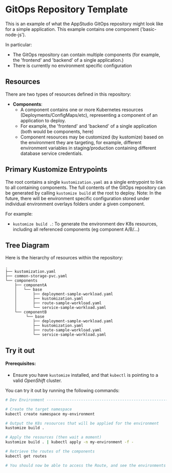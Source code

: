 # GitOps Repository Template

This is an example of what the AppStudio GitOps repository might look like for a simple application. This example contains one component ('basic-node-js').

In particular:
- The GitOps repository can contain multiple components (for example, the 'frontend' and 'backend' of a single application.)
- There is currently no environment specific configuration

## Resources

There are two types of resources defined in this repository:
- **Components**: 
    - A component contains one or more Kubernetes resources (Deployments/ConfigMaps/etc), representing a component of an application to deploy.
    - For example, the 'frontend' and 'backend' of a single application (both would be components, here)
    - Component resources may be customized (by kustomize) based on the environment they are targeting, for example, different environment variables in staging/production containing different database service credentials.

## Primary Kustomize Entrypoints

The root contains a single `kustomization.yaml` as a single entrypoint to link to all containing components. The full contents of the GitOps repository can be generated by calling `kustomize build` at the root to deploy.
Note: In the future, there will be environment specific configuration stored under individual environment overlays folders under a given component.

For example:
- `kustomize build .`: To generate the environment dev K8s resources, including all referenced components (eg component A/B/...)

## Tree Diagram

Here is the hierarchy of resources within the repository:

```
.
├── kustomization.yaml
├── common-storage-pvc.yaml
└── components
    ├── componentA
    │   └── base
    │       ├── deployment-sample-workload.yaml
    │       ├── kustomization.yaml
    │       ├── route-sample-workload.yaml
    │       └── service-sample-workload.yaml
    └── componentB
         └── base
            ├── deployment-sample-workload.yaml
            ├── kustomization.yaml
            ├── route-sample-workload.yaml
            └── service-sample-workload.yaml
```


## Try it out

#### Prerequisites:
- Ensure you have `kustomize` installed, and that `kubectl` is pointing to a valid *OpenShift* cluster.

You can try it out by running the following commands:
```bash
# Dev Environment -------------------------------------------------------------

# Create the target namespace
kubectl create namespace my-environment

# Output the K8s resources that will be applied for the environment
kustomize build .

# Apply the resources (then wait a moment)
kustomize build . | kubectl apply -n my-environment -f -

# Retrieve the routes of the components
kubectl get routes

# You should now be able to access the Route, and see the environments variables output by that Route.
```

